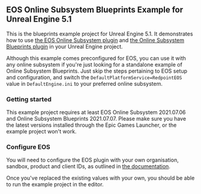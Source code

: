## EOS Online Subsystem Blueprints Example for Unreal Engine 5.1

This is the blueprints example project for Unreal Engine 5.1. It demonstrates how to use [the EOS Online Subsystem plugin](https://redpointgames.gitlab.io/eos-online-subsystem/) and [the Online Subsystem Blueprints plugin](https://redpointgames.gitlab.io/online-subsystem-blueprints/) in your Unreal Engine project.

Although this example comes preconfigured for EOS, you can use it with any online subsystem if you're just looking for a standalone example of Online Subsystem Blueprints. Just skip the steps pertaining to EOS setup and configuration, and switch the `DefaultPlatformService=RedpointEOS` value in `DefaultEngine.ini` to your preferred online subsystem.

### Getting started

This example project requires at least EOS Online Subsystem 2021.07.06 and Online Subsystem Blueprints 2021.07.07. Please make sure you have the latest versions installed through the Epic Games Launcher, or the example project won't work.

### Configure EOS

You will need to configure the EOS plugin with your own organisation, sandbox, product and client IDs, as outlined in [the documentation](https://redpointgames.gitlab.io/eos-online-subsystem/docs/core_getting_started).

Once you've replaced the existing values with your own, you should be able to run the example project in the editor.
